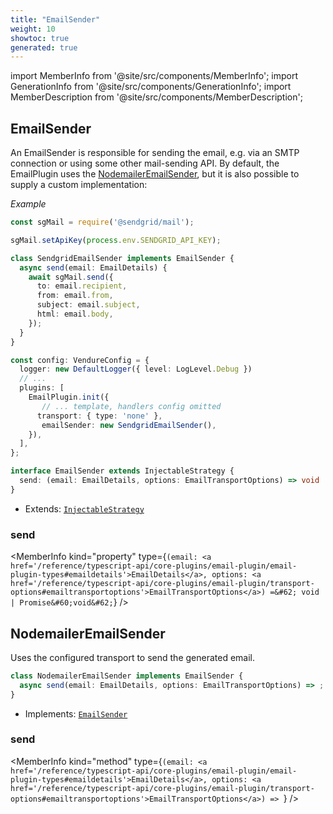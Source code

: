 ```yaml
---
title: "EmailSender"
weight: 10
showtoc: true
generated: true
---
```

<!-- This file was generated from the Vendure source. Do not modify. Instead, re-run the "docs:build" script -->
import MemberInfo from '@site/src/components/MemberInfo';
import GenerationInfo from '@site/src/components/GenerationInfo';
import MemberDescription from '@site/src/components/MemberDescription';


## EmailSender

<GenerationInfo sourceFile="packages/email-plugin/src/email-sender.ts" sourceLine="45" packageName="@vendure/email-plugin" />

An EmailSender is responsible for sending the email, e.g. via an SMTP connection
or using some other mail-sending API. By default, the EmailPlugin uses the
<a href='/reference/typescript-api/core-plugins/email-plugin/email-sender#nodemaileremailsender'>NodemailerEmailSender</a>, but it is also possible to supply a custom implementation:

*Example*

```ts
const sgMail = require('@sendgrid/mail');

sgMail.setApiKey(process.env.SENDGRID_API_KEY);

class SendgridEmailSender implements EmailSender {
  async send(email: EmailDetails) {
    await sgMail.send({
      to: email.recipient,
      from: email.from,
      subject: email.subject,
      html: email.body,
    });
  }
}

const config: VendureConfig = {
  logger: new DefaultLogger({ level: LogLevel.Debug })
  // ...
  plugins: [
    EmailPlugin.init({
       // ... template, handlers config omitted
      transport: { type: 'none' },
       emailSender: new SendgridEmailSender(),
    }),
  ],
};
```

```ts title="Signature"
interface EmailSender extends InjectableStrategy {
  send: (email: EmailDetails, options: EmailTransportOptions) => void | Promise<void>;
}
```
* Extends: <code><a href='/reference/typescript-api/common/injectable-strategy#injectablestrategy'>InjectableStrategy</a></code>



<div className="members-wrapper">

### send

<MemberInfo kind="property" type={`(email: <a href='/reference/typescript-api/core-plugins/email-plugin/email-plugin-types#emaildetails'>EmailDetails</a>, options: <a href='/reference/typescript-api/core-plugins/email-plugin/transport-options#emailtransportoptions'>EmailTransportOptions</a>) =&#62; void | Promise&#60;void&#62;`}   />




</div>


## NodemailerEmailSender

<GenerationInfo sourceFile="packages/email-plugin/src/nodemailer-email-sender.ts" sourceLine="38" packageName="@vendure/email-plugin" />

Uses the configured transport to send the generated email.

```ts title="Signature"
class NodemailerEmailSender implements EmailSender {
  async send(email: EmailDetails, options: EmailTransportOptions) => ;
}
```
* Implements: <code><a href='/reference/typescript-api/core-plugins/email-plugin/email-sender#emailsender'>EmailSender</a></code>



<div className="members-wrapper">

### send

<MemberInfo kind="method" type={`(email: <a href='/reference/typescript-api/core-plugins/email-plugin/email-plugin-types#emaildetails'>EmailDetails</a>, options: <a href='/reference/typescript-api/core-plugins/email-plugin/transport-options#emailtransportoptions'>EmailTransportOptions</a>) => `}   />




</div>
